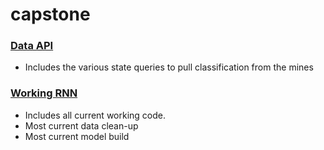 # capstone

### [Data API](<https://github.com/taddbackus/capstone/tree/main/Data%20API>)
- Includes the various state queries to pull classification from the mines
  
### [Working RNN](<https://github.com/taddbackus/capstone/tree/main/Working%20RNN>)
- Includes all current working code. 
- Most current data clean-up
- Most current model build
